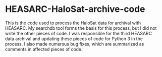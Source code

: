 # HEASARC-HaloSat-archive-code

This is the code used to process the HaloSat data for archival with HEASARC.
My searchdb tool forms the basis for this process, but I did not write the other pieces of code.
I was responsible for the third HEASARC data archival and updating these pieces of code for Python 3 in the process.
I also made numerous bug fixes, which are summarized as comments in affected pieces of code.
